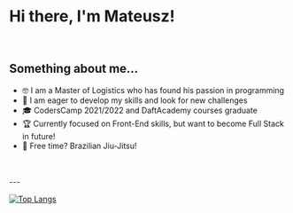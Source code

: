 # Hi there, I'm Mateusz!
<br/>

## Something about me...

- 🤓 I am a Master of Logistics who has found his passion in programming
- 👀 I am eager to develop my skills and look for new challenges
- 🎓 CodersCamp 2021/2022 and DaftAcademy courses graduate
- 🏆 Currently focused on Front-End skills, but want to become Full Stack in future!
- 🥋 Free time? Brazilian Jiu-Jitsu!
<br />
<br />
---
<br />

[![Top Langs](https://github-readme-stats.vercel.app/api/top-langs/?username=Arssin)](https://github.com/anuraghazra/github-readme-stats)